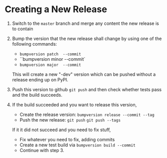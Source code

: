 # Creating a New Release

1. Switch to the `master` branch and merge any content the new release is to contain

2. Bump the version that the new release shall change by using one of the following commands:

   * `bumpversion patch  --commit`
   * ``bumpversion minor --commit`
   * `bumpversion major  --commit`

   This will create a new "-dev" version which can be pushed without a release ending up on PyPI.

3. Push this version to github
   `git push`
   and then check whether tests pass and the build succeeds.

4. If the build succeeded and you want to release this version, 

   * Create the release version:
     `bumpversion release --commit --tag`
   * Push the new release:
     `git push`
     `git push --tags`

   If it it did not succeed and you need to fix stuff, 

   * Fix whatever you need to fix, adding commits
   * Create a new test build via
     `bumpversion build --commit`
   * Continue with step 3.

